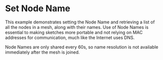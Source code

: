 # Set Node Name

This example demonstrates setting the Node Name and retrieving a list of all the nodes in a mesh, along with their names. Use of Node Names is essential to making sketches more portable and not relying on MAC addresses for communication, much like the Internet uses DNS.

Node Names are only shared every 60s, so name resolution is not available immediately after the mesh is joined.